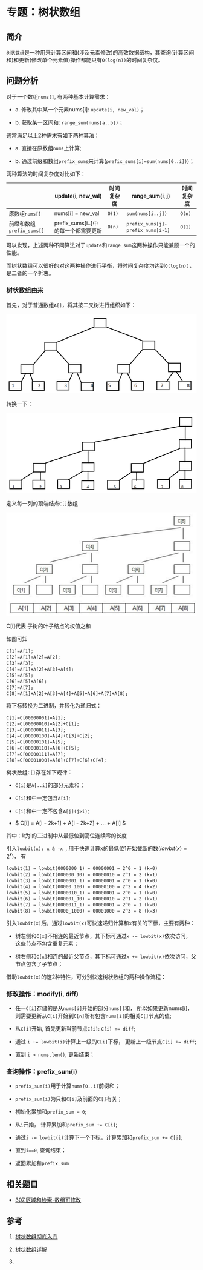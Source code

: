# 专题：树状数组

## 简介

`树状数组`是一种用来计算区间和(涉及元素修改)的高效数据结构，其查询(计算区间和)和更新(修改单个元素值)操作都能只有`O(log(n))`的时间复杂度。

## 问题分析

对于一个数组`nums[]`, 有两种基本计算需求：

* a. 修改其中某一个元素nums[i]: `update(i, new_val)`；

* b. 获取某一区间和: `range_sum(nums[a..b])`；

通常满足以上2种需求有如下两种算法：

* a. 直接在原数组`nums`上计算;

* b. 通过前缀和数组`prefix_sums`来计算(`prefix_sums[i]=sum(nums[0..i])`)；

两种算法的时间复杂度对比如下：

|                      | update(i, new_val)         | 时间复杂度  | range_sum(i, j)                   | 时间复杂度  |
| -------------------- | -------------------------- | ------ | --------------------------------- | ------ |
| 原数组`nums[]`          | nums[i] = new_val          | `O(1)` | `sum(nums[i..j])`                 | `O(n)` |
| 前缀和数组`prefix_sums[]` | prefix_sums[i..]中的每一个都需要更新 | `O(n)` | `prefix_nums[j]-prefix_nums[i-1]` | `O(1)` |

可以发现，上述两种不同算法对于`update`和`range_sum`这两种操作只能兼顾一个的性能。

而树状数组可以很好的对这两种操作进行平衡，将时间复杂度均达到`O(log(n))`，是二者的一个折衷。

### 树状数组由来

首先，对于普通数组`A[]`，将其按二叉树进行组织如下：

![](https://raw.githubusercontent.com/ZhuZhengyi/notebook-images/master/2023/09/08-19-33-28-2023-09-08-19-33-07-image.png)

转换一下：

![](https://raw.githubusercontent.com/ZhuZhengyi/notebook-images/master/2023/09/08-19-33-46-2023-09-08-19-33-39-image.png)

定义每一列的顶端结点`C[]`数组

![](https://raw.githubusercontent.com/ZhuZhengyi/notebook-images/master/2023/09/08-19-35-52-2023-09-08-19-35-36-image.png)

C[i]代表 子树的叶子结点的权值之和 

如图可知

```
C[1]=A[1];
C[2]=A[1]+A[2]=A[2];
C[3]=A[3];
C[4]=A[1]+A[2]+A[3]+A[4];
C[5]=A[5];
C[6]=A[5]+A[6];
C[7]=A[7];
C[8]=A[1]+A[2]+A[3]+A[4]+A[5]+A[6]+A[7]+A[8];
```

将下标转换为二进制，并转化为递归式：

```
C[1]=C[00000001]=A[1];
C[2]=C[00000010]=A[2]+C[1];
C[3]=C[00000011]=A[3];
C[4]=C[00000100]=A[4]+C[3]+C[2];
C[5]=C[00000101]=A[5];
C[6]=C[00000110]=A[6]+C[5];
C[7]=C[00000111]=A[7];
C[8]=C[00001000]=A[8]+C[7]+C[6]+C[4];
```

树状数组`C[]`存在如下规律：

* `C[i]`是`A[..i]`的部分元素和；

* `C[i]`和中一定包含`A[i]`;

* `C[i]`和中一定不包含`A[j](j>i)`;

* $ C[i] = A[i - 2k+1] + A[i - 2k+2] + ... + A[i] $

其中：k为i的二进制中从最低位到高位连续零的长度

引入`lowbit(x): x & -x `, 用于快速计算x的最低位1开始截断的数($lowbit(x) = 2^k$)， 有

```
lowbit(1) = lowbit(0000000_1) = 00000001 = 2^0 = 1 (k=0)
lowbit(2) = lowbit(000000_10) = 00000010 = 2^1 = 2 (k=1)
lowbit(3) = lowbit(0000001_1) = 00000001 = 2^0 = 1 (k=0)
lowbit(4) = lowbit(00000_100) = 00000100 = 2^2 = 4 (k=2)
lowbit(5) = lowbit(0000010_1) = 00000001 = 2^0 = 1 (k=0)
lowbit(6) = lowbit(000001_10) = 00000010 = 2^1 = 2 (k=1)
lowbit(7) = lowbit(0000011_1) = 00000001 = 2^0 = 1 (k=0)
lowbit(8) = lowbit(0000_1000) = 00001000 = 2^3 = 8 (k=3)
```

引入`lowbit(x)`后，通过`lowbit(x)`可快速递归计算和`x`有关的下标，主要有两种：

* 树左侧和`C[x]`不相连的最近节点，其下标可通过`x -= lowbit(x)`依次访问， 这些节点不包含重复元素；

* 树右侧和`C[x]`相连的最近父节点，其下标可通过`x += lowbit(x)`依次访问，父节点包含了子节点；

借助`lowbit(x)`的这2种特性，可分别快速树状数组的两种操作流程：

### 修改操作：modify(i, diff)

* 任一`C[i]`存储的是从`nums[i]`开始的部分`nums[]`和， 所以如果更新nums[i]，则需要更新从`C[i]`开始到`C[n]`所有包含`nums[i]`的相关`C[]`节点的值;

* 从`C[i]`开始, 首先更新当前节点`C[i]`: `C[i] += diff`;

* 通过 `i += lowbit(i)`计算上一级的`C[i]`下标， 更新上一级节点`C[i] += diff`;

* 直到 `i > nums.len()`, 更新结束；

### 查询操作：prefix_sum(i)

* `prefix_sum(i)`用于计算`nums[0..i]`前缀和；

* `prefix_sum(i)`为只和`C[i]`及前面的`C[]`有关；

* 初始化累加和`prefix_sum = 0`;

* 从`i`开始， 计算累加和`prefix_sum += C[i]`;

* 通过`i -= lowbit(i)`计算下一个下标，计算累加和`prefix_sum += C[i]`;

* 直到`i==0`, 查询结束；

* 返回累加和`prefix_sum`

## 相关题目

* [307.区域和检索-数组可修改](../307.区域和检索-数组可修改.md)

## 参考

1. [树状数组彻底入门](https://www.cnblogs.com/hsd-/p/6139376.html)

2. [树状数组详解](https://www.cnblogs.com/xenny/p/9739600.html)

3. 
